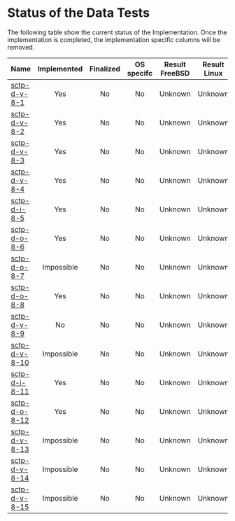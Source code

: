 # Status of the Data Tests

The following table show the current status of the Implementation. Once the implementation is completed, the implementation specific columns will be removed.

| Name                              | Implemented | Finalized | OS specifc | Result FreeBSD | Result Linux |
|:----------------------------------|:-----------:|:---------:|:----------:|:--------------:|:------------:|
|[sctp-d-v-8-1](sctp-d-v-8-1.pkt)   | Yes         | No        | No         | Unknown        | Unknown      |
|[sctp-d-v-8-2](sctp-d-v-8-2.pkt)   | Yes         | No        | No         | Unknown        | Unknown      |
|[sctp-d-v-8-3](sctp-d-v-8-3.pkt)   | Yes         | No        | No         | Unknown        | Unknown      |
|[sctp-d-v-8-4](sctp-d-v-8-4.pkt)   | Yes         | No        | No         | Unknown        | Unknown      |
|[sctp-d-i-8-5](sctp-d-i-8-5.pkt)   | Yes         | No        | No         | Unknown        | Unknown      |
|[sctp-d-o-8-6](sctp-d-o-8-6.pkt)   | Yes         | No        | No         | Unknown        | Unknown      |
|[sctp-d-o-8-7](sctp-d-o-8-7.pkt)   | Impossible  | No        | No         | Unknown        | Unknown      |
|[sctp-d-o-8-8](sctp-d-o-8-8.pkt)   | Yes         | No        | No         | Unknown        | Unknown      |
|[sctp-d-v-8-9](sctp-d-v-8-9.pkt)   | No          | No        | No         | Unknown        | Unknown      |
|[sctp-d-v-8-10](sctp-d-v-8-10.pkt) | Impossible  | No        | No         | Unknown        | Unknown      |
|[sctp-d-i-8-11](sctp-d-i-8-11.pkt) | Yes         | No        | No         | Unknown        | Unknown      |
|[sctp-d-o-8-12](sctp-d-o-8-12.pkt) | Yes         | No        | No         | Unknown        | Unknown      |
|[sctp-d-v-8-13](sctp-d-v-8-13.pkt) | Impossible  | No        | No         | Unknown        | Unknown      |
|[sctp-d-v-8-14](sctp-d-v-8-14.pkt) | Impossible  | No        | No         | Unknown        | Unknown      |
|[sctp-d-v-8-15](sctp-d-v-8-15.pkt) | Impossible  | No        | No         | Unknown        | Unknown      |
